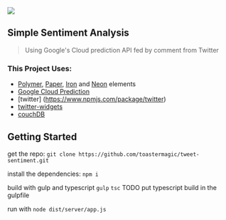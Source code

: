 ![](http://3.imimg.com/data3/VH/AI/MY-12444595/google-prediction-api-500x500.jpg)
## Simple Sentiment Analysis

> Using Google's Cloud prediction API fed by comment from Twitter

### This Project Uses:

* [Polymer](https://www.polymer-project.org/), [Paper](https://elements.polymer-project.org/browse?package=paper-elements), [Iron](https://elements.polymer-project.org/browse?package=iron-elements) and [Neon](https://elements.polymer-project.org/browse?package=neon-elements) elements
* [Google Cloud Prediction](https://cloud.google.com/prediction/)
* [twitter] (https://www.npmjs.com/package/twitter)
* [twitter-widgets](https://dev.twitter.com/web/embedded-tweets)
* [couchDB](http://couchdb.apache.org/)

## Getting Started

get the repo:
`git clone https://github.com/toastermagic/tweet-sentiment.git`

install the dependencies:
`npm i`

build with gulp and typescript
`gulp`
`tsc`
TODO put typescript build in the gulpfile

run with
`node dist/server/app.js`